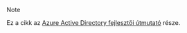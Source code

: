 > [!NOTE]
> Ez a cikk az [Azure Active Directory fejlesztői útmutató](../articles/active-directory/develop/active-directory-developers-guide.md) része.
>
>


<!--HONumber=Feb17_HO2-->


